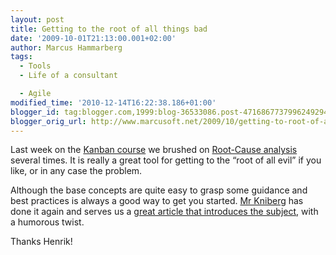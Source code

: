 ```yaml
---
layout: post
title: Getting to the root of all things bad
date: '2009-10-01T21:13:00.001+02:00'
author: Marcus Hammarberg
tags:
  - Tools
  - Life of a consultant

  - Agile
modified_time: '2010-12-14T16:22:38.186+01:00'
blogger_id: tag:blogger.com,1999:blog-36533086.post-4716867737996249294
blogger_orig_url: http://www.marcusoft.net/2009/10/getting-to-root-of-all-things-bad.html
---
```



Last week on the
<a href="http://www.marcusoft.net/2009/09/kanban-great-agile-tool.html"
target="_blank">Kanban course</a> we brushed on
<a href="http://en.wikipedia.org/wiki/Root_cause_analysis"
target="_blank">Root-Cause analysis</a> several times. It is really a
great tool for getting to the “root of all evil” if you like, or in any
case the problem.

Although the base concepts are quite easy to grasp some guidance and
best practices is always a good way to get you started.
<a href="http://www.crisp.se/henrik.kniberg/" target="_blank">Mr
Kniberg</a> has done it again and serves us a
<a href="http://www.crisp.se/henrik.kniberg/cause-effect-diagrams.pdf"
target="_blank">great article that introduces the subject</a>, with a
humorous twist.

Thanks Henrik!

